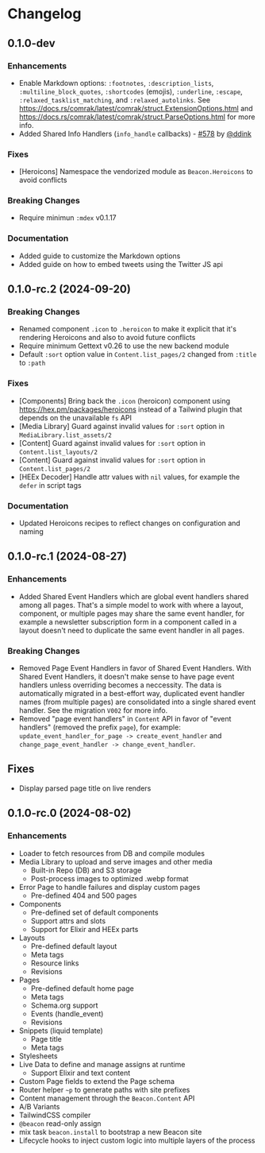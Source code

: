 # Changelog

## 0.1.0-dev

### Enhancements
  * Enable Markdown options: `:footnotes`, `:description_lists`, `:multiline_block_quotes`, `:shortcodes` (emojis), `:underline`, `:escape`, `:relaxed_tasklist_matching`, and `:relaxed_autolinks`.
    See https://docs.rs/comrak/latest/comrak/struct.ExtensionOptions.html and https://docs.rs/comrak/latest/comrak/struct.ParseOptions.html for more info.
  * Added Shared Info Handlers (`info_handle` callbacks) - [#578](https://github.com/BeaconCMS/beacon/pull/578) by [@ddink](https://github.com/ddink)

### Fixes
  * [Heroicons] Namespace the vendorized module as `Beacon.Heroicons` to avoid conflicts

### Breaking Changes
  * Require minimun `:mdex` v0.1.17

### Documentation
  * Added guide to customize the Markdown options
  * Added guide on how to embed tweets using the Twitter JS api

## 0.1.0-rc.2 (2024-09-20)

### Breaking Changes
  * Renamed component `.icon` to `.heroicon` to make it explicit that it's rendering Heroicons and also to avoid future conflicts
  * Require minimum Gettext v0.26 to use the new backend module
  * Default `:sort` option value in `Content.list_pages/2` changed from `:title` to `:path`

### Fixes
  * [Components] Bring back the `.icon` (heroicon) component using https://hex.pm/packages/heroicons instead of a Tailwind plugin that depends on the unavailable `fs` API
  * [Media Library] Guard against invalid values for `:sort` option in `MediaLibrary.list_assets/2`
  * [Content] Guard against invalid values for `:sort` option in `Content.list_layouts/2`
  * [Content] Guard against invalid values for `:sort` option in `Content.list_pages/2`
  * [HEEx Decoder] Handle attr values with `nil` values, for example the `defer` in script tags

### Documentation
  * Updated Heroicons recipes to reflect changes on configuration and naming

## 0.1.0-rc.1 (2024-08-27)

### Enhancements
  * Added Shared Event Handlers which are global event handlers shared among all pages.
    That's a simple model to work with where a layout, component, or multiple pages may share the same event handler,
    for example a newsletter subscription form in a component called in a layout doesn't need to duplicate the same
    event handler in all pages.

### Breaking Changes
  * Removed Page Event Handlers in favor of Shared Event Handlers.
    With Shared Event Handlers, it doesn't make sense to have page event handlers unless overriding becomes a neccessity.
    The data is automatically migrated in a best-effort way, duplicated event handler names (from multiple pages) are
    consolidated into a single shared event handler. See the migration `V002` for more info.
  * Removed "page event handlers" in `Content` API in favor of "event handlers" (removed the prefix `page`),
    for example: `update_event_handler_for_page -> create_event_handler` and `change_page_event_handler -> change_event_handler`.

## Fixes
  * Display parsed page title on live renders

## 0.1.0-rc.0 (2024-08-02)

### Enhancements
  * Loader to fetch resources from DB and compile modules
  * Media Library to upload and serve images and other media
    * Built-in Repo (DB) and S3 storage
    * Post-process images to optimized .webp format
  * Error Page to handle failures and display custom pages
    * Pre-defined 404 and 500 pages
  * Components
    * Pre-defined set of default components
    * Support attrs and slots
    * Support for Elixir and HEEx parts
  * Layouts
    * Pre-defined default layout
    * Meta tags
    * Resource links
    * Revisions
  * Pages
    * Pre-defined default home page
    * Meta tags
    * Schema.org support
    * Events (handle_event)
    * Revisions
  * Snippets (liquid template)
    * Page title
    * Meta tags
  * Stylesheets
  * Live Data to define and manage assigns at runtime
    * Support Elixir and text content
  * Custom Page fields to extend the Page schema
  * Router helper `~p` to generate paths with site prefixes
  * Content management through the `Beacon.Content` API
  * A/B Variants
  * TailwindCSS compiler
  * `@beacon` read-only assign
  * mix task `beacon.install` to bootstrap a new Beacon site
  * Lifecycle hooks to inject custom logic into multiple layers of the process
